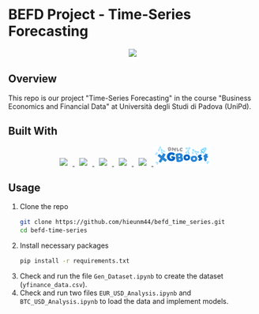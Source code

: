 # BEFD Project - Time-Series Forecasting
<div align="center">
<a href="https://www.math.unipd.it/en/">
   <img src="https://www.math.unipd.it/~tommasi/dueloghi.png" height=100"/>
</a>
</div>

## Overview
This repo is our project "Time-Series Forecasting" in the course "Business Economics and Financial Data" at Università degli Studi di Padova (UniPd).

## Built With
<div align="center">
    <a href="https://finance.yahoo.com/">
        <img src="https://upload.wikimedia.org/wikipedia/commons/8/8f/Yahoo%21_Finance_logo_2021.png" height=40 hspace=10/>
    </a>
    <a href="https://pandas.pydata.org/">
        <img src="https://upload.wikimedia.org/wikipedia/commons/e/ed/Pandas_logo.svg" height=40 hspace=10/>
    </a>
    <a href="https://numpy.org/">
        <img src="https://numpy.org/images/logo.svg" height=40 hspace=10/>
    </a>
    <a href="https://matplotlib.org/">
        <img src="https://matplotlib.org/_static/logo_light.svg" height=40 hspace=10/>
    </a>
    <a href="https://scikit-learn.org/stable/">
        <img src="https://scikit-learn.org/stable/_static/scikit-learn-logo-small.png" height=40 hspace=10/>
    </a>
    <a href="https://xgboost.readthedocs.io/en/stable/">
        <img src="https://raw.githubusercontent.com/dmlc/dmlc.github.io/master/img/logo-m/xgboost.png" height=40/>
    </a>
</div>

## Usage
1. Clone the repo
   ```sh
   git clone https://github.com/hieunm44/befd_time_series.git
   cd befd-time-series
   ```
2. Install necessary packages
   ```sh
   pip install -r requirements.txt
   ```
3. Check and run the file `Gen_Dataset.ipynb` to create the dataset (`yfinance_data.csv`).
4. Check and run two files `EUR_USD_Analysis.ipynb` and `BTC_USD_Analysis.ipynb` to load the data and implement models.